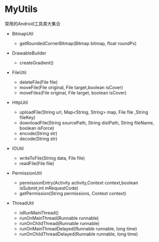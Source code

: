 # MyUtils
常用的Android工具类大集合

+ BitmapUtil
	+ getRoundedCornerBitmap(Bitmap bitmap, float roundPx)

+ DrawableBuilder
	+ createGradient()

+ FileUtil
	+ deleteFile(File file)
	+ moveFile(File original, File target,boolean isCover)
	+ moveFiles(File original, File target, boolean isCover)

+ HttpUtil
	+ uploadFile(String url, Map<String, String> map, File file ,String fileKey)
	+ downloadFile(String sourcePath, String distPath, String fileName, boolean isForce)
	+ encode(String str)
	+ decode(String str)

+ IOUtil
	+ writeToFile(String data, File file)
	+ readFile(File file)

+ PermissionUtil
	+ permissionEntry(Activity activity,Context context,boolean isSubmit,int mRequestCode)
	+ getPermission(String permissions, Context context)

+ ThreadUtil
    + isRunMainThread()
    + runOnMainThread(Runnable runnable)
    + runOnChildThread(Runnable runnable)
    + runOnMainThreadDelayed(Runnable runnable, long time)
    + runOnChildThreadDelayed(Runnable runnable, long time)
